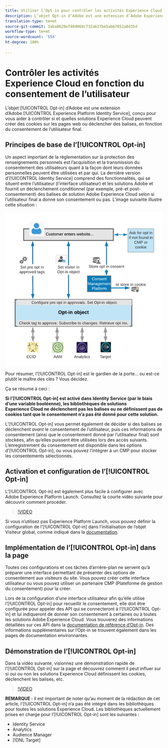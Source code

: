 ```yaml
---
title: Utiliser l’Opt-in pour contrôler les activités Experience Cloud en fonction du consentement de l’utilisateur
description: L’objet Opt-in d’Adobe est une extension d’Adobe Experience Platform Identity Service, conçu pour vous aider à contrôler si et quelles solutions Experience Cloud peuvent créer des cookies sur les pages web ou lancer des balises, en fonction du consentement de l’utilisateur final.
translation-type: tm+mt
source-git-commit: 3aba8820ef40d068c732a637be5ab67652a8d35d
workflow-type: tm+mt
source-wordcount: '554'
ht-degree: 100%

---
```



# Contrôler les activités Experience Cloud en fonction du consentement de l’utilisateur

L’objet [!UICONTROL Opt-in] d’Adobe est une extension d’Adobe [!UICONTROL Experience Platform Identity Service], conçu pour vous aider à contrôler si et quelles solutions Experience Cloud peuvent créer des cookies sur les pages web ou déclencher des balises, en fonction du consentement de l’utilisateur final.

## Principes de base de l’[!UICONTROL Opt-in]

Un aspect important de la réglementation sur la protection des renseignements personnels est l’acquisition et la transmission du consentement des utilisateurs quant à la façon dont leurs données personnelles peuvent être utilisées et par qui. La dernière version d’[!UICONTROL Identity Service] comprend des fonctionnalités, qui se situent entre l’utilisateur (l’interface utilisateur) et les solutions Adobe et fournit un déclenchement conditionnel (par exemple, pré-et post-consentement) des balises de solution Adobe Experience Cloud selon si l’utilisateur final a donné son consentement ou pas. L’image suivante illustre cette situation :

![Diagramme de fonctionnement de l’[!UICONTROL Opt-in]](assets/opt-in.png)

Pour résumer, l’[!UICONTROL Opt-in] est le gardien de la porte... ou est-ce plutôt le maître des clés ? Vous décidez.

Ça se résume à ceci :

**Si l’[!UICONTROL Opt-in] est activé dans Identity Service (par le biais d’une variable booléenne), les bibliothèques de solutions Experience Cloud ne déclenchent pas les balises ou ne définissent pas de cookies tant que le consentement n’a pas été donné pour cette solution.**

L’[!UICONTROL Opt-in] vous permet également de décider si des balises se déclenchent *avant* le consentement de l’utilisateur, puis ces informations de consentement (ainsi que le consentement donné par l’utilisateur final) sont stockées, afin qu’elles puissent être utilisées lors des accès suivants. L’enregistrement du consentement est disponible dans les options d’[!UICONTROL Opt-in], ou vous pouvez l’intégrer à un CMP pour stocker les consentements sélectionnés.

## Activation et configuration de l’[!UICONTROL Opt-in]

L’[!UICONTROL Opt-in] est également plus facile à configurer avec Adobe Experience Platform Launch. Consultez la courte vidéo suivante pour découvrir comment procéder.

>[!VIDEO](https://video.tv.adobe.com/v/26431/?quality=12)

Si vous n’utilisez pas Experience Platform Launch, vous pouvez définir la configuration de l’[!UICONTROL Opt-in] dans l’initialisation de l’objet Visiteur global, comme indiqué dans la [documentation](https://marketing.adobe.com/resources/help/fr_FR/mcvid/getting-started.html).

## Implémentation de l’[!UICONTROL Opt-in] dans la page

Toutes ces configurations et ces tâches d’arrière-plan ne servent qu’à préparer une interface permettant de présenter des options de consentement aux visiteurs du site. Vous pouvez créer cette interface utilisateur ou vous pouvez utiliser un partenaire CMP (Plateforme de gestion du consentement) pour la créer.

Lors de la configuration d’une interface utilisateur afin qu’elle utilise l’[!UICONTROL Opt-in] pour recueillir le consentement, elle doit être configurée pour appeler des API qui se connecteront à l’[!UICONTROL Opt-in] et lui indiqueront de donner son consentement à certaines ou à toutes les solutions Adobe Experience Cloud. Vous trouverez des informations détaillées sur ces API dans la [documentation de référence d’Opt-in](https://marketing.adobe.com/resources/help/fr_FR/mcvid/api.html). Des informations supplémentaires sur l’Opt-in se trouvent également dans les pages de documentation environnantes.

## Démonstration de l’[!UICONTROL Opt-in]

Dans la vidéo suivante, visionnez une démonstration rapide de l’[!UICONTROL Opt-in] sur la page et découvrez comment il peut influer sur si oui ou non les solutions Experience Cloud définissent les cookies, déclenchent les balises, etc.

>[!VIDEO](https://video.tv.adobe.com/v/26432/?quality=12)

**REMARQUE :** il est important de noter qu’au moment de la rédaction de cet article, l’[!UICONTROL Opt-in] n’a pas été intégré dans les bibliothèques pour toutes les solutions Experience Cloud. Les bibliothèques actuellement prises en charge pour l’[!UICONTROL Opt-in] sont les suivantes :

* Identity Service
* Analytics
* Audience Manager
* [!DNL Target]
